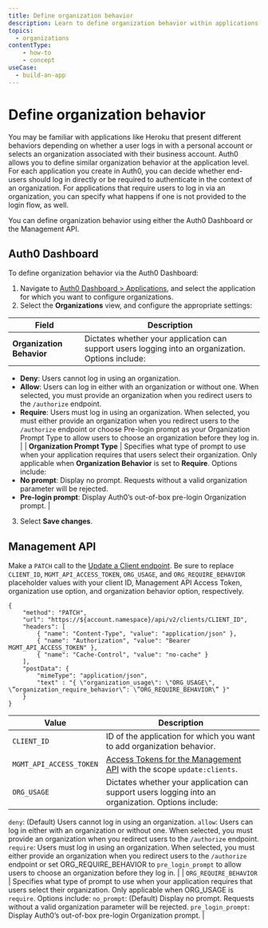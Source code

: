 ```yaml
---
title: Define organization behavior
description: Learn to define organization behavior within applications for Auth0's Organizations feature.
topics:
  - organizations
contentType: 
    - how-to
    - concept
useCase:
  - build-an-app
---
```


# Define organization behavior

You may be familiar with applications like Heroku that present different behaviors depending on whether a user logs in with a personal account or selects an organization associated with their business account. Auth0 allows you to define similar organization behavior at the application level. For each application you create in Auth0, you can decide whether end-users should log in directly or be required to authenticate in the context of an organization. For applications that require users to log in via an organization, you can specify what happens if one is not provided to the login flow, as well.

You can define organization behavior using either the Auth0 Dashboard or the Management API.

## Auth0 Dashboard

To define organization behavior via the Auth0 Dashboard:

1. Navigate to [Auth0 Dashboard > Applications](${MANAGE_URL}/#/applications), and select the application for which you want to configure organizations.
2. Select the **Organizations** view, and configure the appropriate settings:

| Field | Description | 
| - | - |
| **Organization Behavior** | Dictates whether your application can support users logging into an organization. Options include:
* **Deny**: Users cannot log in using an organization.
* **Allow**: Users can log in either with an organization or without one. When selected, you must provide an organization when you redirect users to the `/authorize` endpoint.
* **Require**: Users must log in using an organization. When selected, you must either provide an organization when you redirect users to the `/authorize` endpoint or choose Pre-login prompt as your Organization Prompt Type to allow users to choose an organization before they log in. |
| **Organization Prompt Type** | Specifies what type of prompt to use when your application requires that users select their organization. Only applicable when **Organization Behavior** is set to **Require**. Options include:
* **No prompt**: Display no prompt. Requests without a valid organization parameter will be rejected.
* **Pre-login prompt**: Display Auth0’s out-of-box pre-login Organization prompt. |

3. Select **Save changes**.

## Management API

Make a `PATCH` call to the [Update a Client endpoint](/api/management/v2#!/Clients/patch_clients_by_id). Be sure to replace `CLIENT_ID`, `MGMT_API_ACCESS_TOKEN`, `ORG_USAGE`, and `ORG_REQUIRE_BEHAVIOR` placeholder values with your client ID, Management API Access Token, organization use option, and organization behavior option, respectively.

```har
{
	"method": "PATCH",
	"url": "https://${account.namespace}/api/v2/clients/CLIENT_ID",
	"headers": [
    	{ "name": "Content-Type", "value": "application/json" },
   		{ "name": "Authorization", "value": "Bearer MGMT_API_ACCESS_TOKEN" },
    	{ "name": "Cache-Control", "value": "no-cache" }
	],
	"postData": {
      	"mimeType": "application/json",
      	"text" : "{ \"organization_usage\": \"ORG_USAGE\", \”organization_require_behavior\”: \”ORG_REQUIRE_BEHAVIOR\” }"
	}
}
```

| Value | Description |
| - | - |
| `CLIENT_ID` | ID of the application for which you want to add organization behavior. |
| `MGMT_API_ACCESS_TOKEN` | [Access Tokens for the Management API](/tokens/management-api-access-tokens) with the scope `update:clients`. |
| `ORG_USAGE` | Dictates whether your application can support users logging into an organization. Options include:
`deny`: (Default) Users cannot log in using an organization.
`allow`: Users can log in either with an organization or without one. When selected, you must provide an organization when you redirect users to the `/authorize` endpoint.
`require`: Users must log in using an organization. When selected, you must either provide an organization when you redirect users to the `/authorize` endpoint or set ORG_REQUIRE_BEHAVIOR to `pre_login_prompt` to allow users to choose an organization before they log in. |
| `ORG_REQUIRE_BEHAVIOR` | Specifies what type of prompt to use when your application requires that users select their organization. Only applicable when ORG_USAGE is `require`. Options include:
`no_prompt`: (Default) Display no prompt. Requests without a valid organization parameter will be rejected.
`pre_login_prompt`: Display Auth0’s out-of-box pre-login Organization prompt. |
